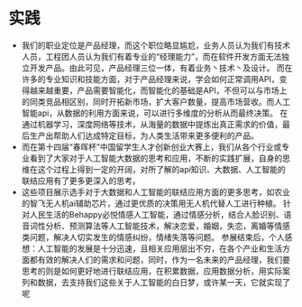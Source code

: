# 实践
* 我们的职业定位是产品经理，而这个职位略显尴尬，业务人员认为我们有技术人员，工程团人员认为我们有着专业的“经理能力”，而在软件开发方面无法独立开发产品。由此可见，产品经理三位一体，有着业务丶技术丶及设计。 而在许多的专业知识和技能方面，对于产品经理来说，学会如何正常调用API，变得越来越重要，产品需要智能化，而智能化的基础是API，不但可以与市场上的同类竞品相区别，同时开拓新市场，扩大客户数量，提高市场营收。而人工智能api，从数据的利用方面来说，可以进行多维度的分析从而最终决策。 在通过机器学习，深度网络等技术，从海量的数据中提炼出真正需求的价值，最后生产出帮助人们达成特定目标，为人类生活带来更多便利的产品。
* 而在第十四届“春晖杯”中国留学生人才创新创业大赛上，我们从各个行业或专业看到了大家对于人工智能大数据的思考和应用，不断的实践扩展，自身的思维在这个过程上得到一定的开阔，对所了解的api知识、大数据、人工智能的联结应用有了更多更深入的思考。
* 这些项目展示选手对于大数据和人工智能的联结应用方面的更多思考，如农业的智飞无人机ai辅助芯片，通过更优质的决策用无人机代替人工进行种植。 针对人民生活的Behappy必悦情感人工智能，通过情感分析，结合人脸识别、语音词性分析、预测算法等人工智能技术，解决恋爱，婚姻，失恋，离婚等情感类问题，解决人切实发生的情感纠纷，情绪失落等问题。 参展结束后，个人感想：人工智能的发展是十分迅速，且相关应用层出不穷，在各个产业和生活方面都有效的解决人们的需求和问题，同时，作为一名未来的产品经理，我们要思考的则是如何更好地进行联结应用，在积累数据，应用数据分析，用实际案列和数据，去支持我们这些关于人工智能的白日梦，或许某一天，它就实现了呢
